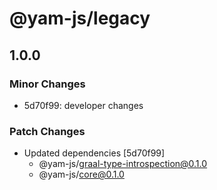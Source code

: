 # @yam-js/legacy

## 1.0.0

### Minor Changes

- 5d70f99: developer changes

### Patch Changes

- Updated dependencies [5d70f99]
  - @yam-js/graal-type-introspection@0.1.0
  - @yam-js/core@0.1.0
